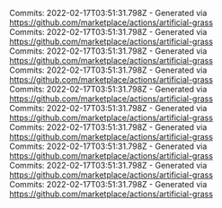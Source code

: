 Commits: 2022-02-17T03:51:31.798Z - Generated via https://github.com/marketplace/actions/artificial-grass
<br>
Commits: 2022-02-17T03:51:31.798Z - Generated via https://github.com/marketplace/actions/artificial-grass
<br>
Commits: 2022-02-17T03:51:31.798Z - Generated via https://github.com/marketplace/actions/artificial-grass
<br>
Commits: 2022-02-17T03:51:31.798Z - Generated via https://github.com/marketplace/actions/artificial-grass
<br>
Commits: 2022-02-17T03:51:31.798Z - Generated via https://github.com/marketplace/actions/artificial-grass
<br>
Commits: 2022-02-17T03:51:31.798Z - Generated via https://github.com/marketplace/actions/artificial-grass
<br>
Commits: 2022-02-17T03:51:31.798Z - Generated via https://github.com/marketplace/actions/artificial-grass
<br>
Commits: 2022-02-17T03:51:31.798Z - Generated via https://github.com/marketplace/actions/artificial-grass
<br>
Commits: 2022-02-17T03:51:31.798Z - Generated via https://github.com/marketplace/actions/artificial-grass
<br>
Commits: 2022-02-17T03:51:31.798Z - Generated via https://github.com/marketplace/actions/artificial-grass
<br>
